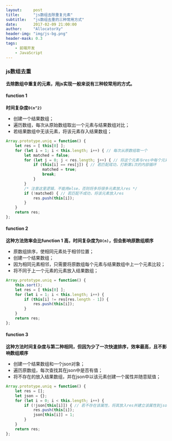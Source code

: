```yaml
---
layout:     post
title:      "js数组去除重复元素"
subtitle:   "js数组去重的三种常用方式"
date:       2017-02-09 21:00:00
author:     "AllocatorXy"
header-img: "img/js-bg.png"
header-mask: 0.3
tags:
    - 前端开发
    - JavaScript
---
```


### js数组去重
**去除数组中重复的元素，用js实现一般来说有三种较常用的方式。**

#### function 1
**时间复杂度`O(n^2)`**

- 创建一个结果数组；
- 遍历数组，每次从原始数组取出一个元素与结果数组对比；
- 若结果数组中无该元素，将该元素存入结果数组；

```javascript
Array.prototype.uniq = function() {
    let res = [ this[0] ];
    for (let i = 1; i < this.length; i++) { // 每次从原数组取一个
        let matched = false;
        for (let j = 0; j < res.length; j++) { // 将这个元素与res中每个元素对比
            if (this[i] == res[j]) { // 若匹配成功，打断第i次的内部循环
                matched = true;
                break;
            }
        }
        /* 注意这里逻辑，不能用else，否则将多将很多元素放入res */
        if (!matched) { // 若匹配不成功，将该元素放入res
            res.push(this[i]);
        }
    }
    return res;
};
```

#### function 2
**这种方法效率会比function 1 高，时间复杂度为`O(n)`，但会影响原数组顺序**

- 原数组排序，使相同元素处于相邻位置；
- 创建一个结果数组；
- 因为相同元素相邻，只需要将原数组每个元素与结果数组中上一个元素比较；
- 将不同于上一个元素的元素放入结果数组；

```javascript
Array.prototype.uniq = function() {
    this.sort();
    let res = [ this[0] ];
    for (let i = 1; i < this.length; i++) {
        if (this[i] != res[res.length - 1]) {
            res.push(this[i]);
        }
    }
    return res;
};
```

#### function 3
**这种方法时间复杂度与第二种相同，但因为少了一次快速排序，效率最高，且不影响数组顺序**

- 创建一个结果数组和一个json对象；
- 遍历原数组，每次查找其在json中是否有值；
- 将不存在的放入结果数组，并在json中以该元素创建一个属性并随意赋值；

```javascript
Array.prototype.uniq = function() {
    let res = [];
    let json = {};
    for (let i = 0; i < this.length; i++) {
        if (!json[this[i]]) { // 若不存在该属性，将其放入res并建立该属性到json
            res.push(this[i]);
            json[this[i]] = 1;
        }
    }
    return res;
};
```
